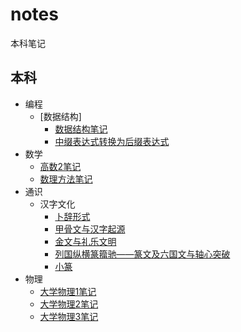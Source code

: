 # notes
本科笔记

## 本科

- 编程
  - [数据结构]
    - [数据结构笔记](本科/编程/数据结构/数据结构笔记.md)
    - [中缀表达式转换为后缀表达式](本科/编程/数据结构/中缀表达式转换为后缀表达式.md)
- 数学
  - [高数2笔记](本科/数学/高数2笔记.md)
  - [数理方法笔记](本科/数学/数理方法笔记.md)
- 通识
  - 汉字文化
    - [卜辞形式](本科/通识/汉字文化/卜辞形式.md)
    - [甲骨文与汉字起源](本科/通识/汉字文化/甲骨文与汉字起源.md)
    - [金文与礼乐文明](本科/通识/汉字文化/金文与礼乐文明.md)
    - [列国纵横篆籀驰——篆文及六国文与轴心突破](本科/通识/汉字文化/列国纵横篆籀驰——篆文及六国文与轴心突破.md)
    - [小篆](本科/通识/汉字文化/小篆.md)
- 物理
  - [大学物理1笔记](本科/物理/大学物理1笔记.md)
  - [大学物理2笔记](本科/物理/大学物理2笔记.md)
  - [大学物理3笔记](本科/物理/大学物理3笔记.md)